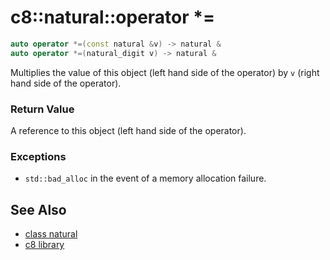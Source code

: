 # c8::natural::operator \*= #

```cpp
auto operator *=(const natural &v) -> natural &
auto operator *=(natural_digit v) -> natural &
```

Multiplies the value of this object (left hand side of the operator) by `v` (right hand side of the operator).

### Return Value ###

A reference to this object (left hand side of the operator).

### Exceptions ###

* `std::bad_alloc` in the event of a memory allocation failure.

## See Also ##

* [class natural](c8_natural)
* [c8 library](c8)


